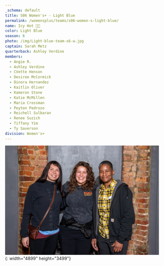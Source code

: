 ```yaml
---
_schema: default
title: S06 Women's+ - Light Blue
permalink: /womensplus/teams/s06-women-s-light-blue/
name: Icy Hot 🥶🔥
color: Light Blue
season: 6
photo: /img/Light-blue-team-s6-w.jpg
captain: Sarah Metz
quarterback: Ashley Verdine
members:
  - Angie R.
  - Ashley Verdine
  - CVette Henson
  - Desiree McCormick
  - Dinora Hernandez
  - Kaitlin Oliver
  - Kameron Stone
  - Katie McMillen
  - Maria Crossman
  - Peyton Pedrozo
  - Reichell Sulbaran
  - Renee Suzich
  - Tiffany Yim
  - Ty Saverson
division: Women's+
---
```

![](/img/da2-7095.jpg){: width="4899" height="3499"}